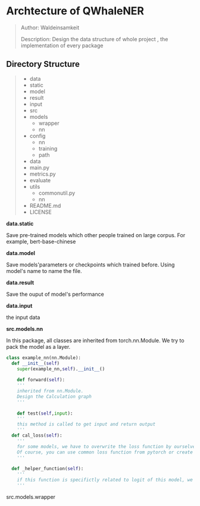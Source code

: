 # Archtecture of QWhaleNER

>Author: Waldeinsamkeit
>
>Description: Design the data structure of whole project , the implementation of every package



## Directory Structure

>- data
>  - static
>  - model
>  - result
>  - input
>- src
>  - models
>    - wrapper
>    - nn
>  - config
>    - nn
>    - training
>    - path
>  - data
>  - main.py
>  - metrics.py
>  - evaluate
>  - utils
>    - commonutil.py
>    - nn
>- README.md
>- LICENSE



**data.static**

Save pre-trained models which other people trained on large corpus. For example, bert-base-chinese



**data.model**

Save models'parameters or checkpoints which trained before. Using model's name to name the file.



**data.result**

Save the ouput of model's performance



**data.input**

the input data



**src.models.nn**

In this package,  all classes are inherited from torch.nn.Module. We try to pack the model as a layer. 

```python
class example_nn(nn.Module):
  def __init__(self)
    super(example_nn,self).__init__()
    
 	def forward(self):
    '''
    inherited from nn.Module. 
    Design the Calculation graph
    '''
    
 	def test(self,input):
    '''
    this method is called to get input and return output
    '''
  def cal_loss(self):
    '''
    for some models, we have to overwrite the loss function by ourselves.For exmaple conditional random field, we suggest to integrated special and complex loss function in model's class. 
    Of course, you can use common loss function from pytorch or create another class or new function.
    '''
  
  def _helper_function(self):
    '''
    if this function is specifictly related to logit of this model, we put add underline before the name of the function and put it there. Otherwise, we suggest to move this function under utils package.
    '''
```



src.models.wrapper





